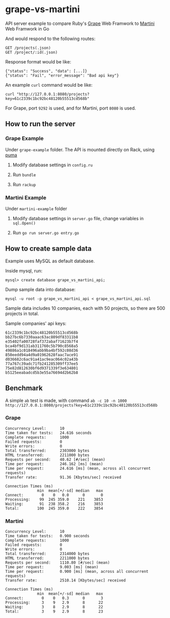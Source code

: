 # grape-vs-martini

API server example to compare Ruby's [Grape](https://github.com/intridea/grape) Web Framwork to [Martini](https://github.com/codegangsta/martini) Web Framwork in Go

And would respond to the following routes:

    GET /projects(.json)
    GET /project/:id(.json)

Response format would be like:

	{"status": "Success", "data": [...]}
	{"status": "Fail", "error_message": "Bad api key"}

An example `curl` command would be like:
	
	curl "http://127.0.0.1:8080/projects?key=61c2339c1bc92bc48120b55513cd568b"

For Grape, port `9292` is used, and for Martini, port `8080` is used.

## How to run the server

### Grape Example

Under `grape-example` folder. The API is mounted directly on Rack, using [puma](https://github.com/puma/puma)

1. Modify database settings in `config.ru` 

2. Run `bundle`

3. Run `rackup`

### Martini Example

Under `martini-example` folder

1. Modify database settings in `server.go` file, change variables in `sql.Open()`

2. Run `go run server.go entry.go`

## How to create sample data

Example uses MySQL as default database.

Inside mysql, run:

	mysql> create database grape_vs_martini_api;

Dump sample data into database:

	mysql -u root -p grape_vs_martini_api < grape_vs_martini_api.sql

Sample data includes 10 companies, each with 50 projects, so there are 500 projects in total.

Sample companies' api keys:

	61c2339c1bc92bc48120b55513cd568b
	bb27bc6b7330aaac63ac809df83311b8
	e35402fa00728faf372abaf71623b7f4
	bca4bf9d131ab311760c5b790c8568a5
	49886a1c018496abb9ba4bf592c08d36
	850eedd94a4d9a01962628faac7ace91
	d036682c6ac91a41ac9eac064c02a43b
	77a767c39adc71fb241285309ff37ee5
	75e82d812630bf6d9371339f3e634801
	b5125eeabadcd5b3e55a76694d2b62b8

## Benchmark

A simple `ab` test is made, with command `ab -c 10 -n 1000 http://127.0.0.1:8080/projects?key=61c2339c1bc92bc48120b55513cd568b`

### Grape
	
	Concurrency Level:      10
	Time taken for tests:   24.616 seconds
	Complete requests:      1000
	Failed requests:        0
	Write errors:           0
	Total transferred:      2303000 bytes
	HTML transferred:       2211000 bytes
	Requests per second:    40.62 [#/sec] (mean)
	Time per request:       246.162 [ms] (mean)
	Time per request:       24.616 [ms] (mean, across all concurrent requests)
	Transfer rate:          91.36 [Kbytes/sec] received

	Connection Times (ms)
	              min  mean[+/-sd] median   max
	Connect:        0    0   0.0      0       0
	Processing:    99  245 359.0    221    3853
	Waiting:       91  238 358.2    216    3853
	Total:        100  245 359.0    222    3854

### Martini

	Concurrency Level:      10
	Time taken for tests:   0.900 seconds
	Complete requests:      1000
	Failed requests:        0
	Write errors:           0
	Total transferred:      2314000 bytes
	HTML transferred:       2211000 bytes
	Requests per second:    1110.80 [#/sec] (mean)
	Time per request:       9.003 [ms] (mean)
	Time per request:       0.900 [ms] (mean, across all concurrent requests)
	Transfer rate:          2510.14 [Kbytes/sec] received

	Connection Times (ms)
	              min  mean[+/-sd] median   max
	Connect:        0    0   0.3      0       3
	Processing:     3    9   2.9      8      22
	Waiting:        3    8   2.9      8      22
	Total:          3    9   2.9      8      23

